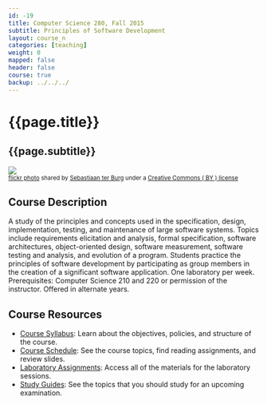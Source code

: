 ```yaml
---
id: -19
title: Computer Science 280, Fall 2015
subtitle: Principles of Software Development
layout: course_n
categories: [teaching]
weight: 0
mapped: false
header: false
course: true
backup: ../../../
---
```


# {{page.title}}

## {{page.subtitle}}

<a title="Wikimedia Hackathon 2013, Amsterdam" href="http://flickr.com/photos/ter-burg/8812569383"><img class="img-responsive-tight" src="http://farm6.static.flickr.com/5465/8812569383_e208c899f8_z.jpg" /></a><br /><small><a title="Wikimedia Hackathon 2013, Amsterdam" href="http://flickr.com/photos/ter-burg/8812569383">flickr photo</a> shared by <a href="http://flickr.com/people/ter-burg">Sebastiaan ter Burg</a> under a <a href="http://creativecommons.org/licenses/by/2.0/">Creative Commons ( BY ) license</a> </small>

## Course Description

A study of the principles and concepts used in the specification, design, implementation, testing, and maintenance of
large software systems. Topics include requirements elicitation and analysis, formal specification, software
architectures, object-oriented design, software measurement, software testing and analysis, and evolution of a program.
Students practice the principles of software development by participating as group members in the creation of a
significant software application. One laboratory per week. Prerequisites: Computer Science 210 and 220 or permission of
the instructor. Offered in alternate years.

## Course Resources

<ul class="fa-ul">

<li><i class="fa-li fa fa-arrow-right"></i><a href="{{site.baseurl}}teaching/cs280F2015/provide/syllabus/cs280F2015_syllabus.pdf"
class="major">Course Syllabus</a>: Learn about the objectives, policies, and structure of the course.

<li><i class="fa-li fa fa-arrow-right"></i><a href="{{site.baseurl}}teaching/cs280F2015/schedule/"
class="major">Course Schedule</a>: See the course topics, find reading assignments, and review slides.

<li><i class="fa-li fa fa-arrow-right"></i><a href="{{site.baseurl}}teaching/cs280F2015/laboratories/"
class="major">Laboratory Assignments</a>: Access all of the materials for the laboratory sessions.

<li><i class="fa-li fa fa-arrow-right"></i><a href="{{site.baseurl}}teaching/cs280F2015/studyguides/"
class="major">Study Guides</a>: See the topics that you should study for an upcoming examination.

</ul>


